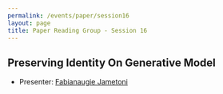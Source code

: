 ```yaml
---
permalink: /events/paper/session16
layout: page
title: Paper Reading Group - Session 16
---
```


## Preserving Identity On Generative Model


- Presenter: [Fabianaugie Jametoni](https://www.linkedin.com/in/fabianaugie-jametoni-7ab1301b0)
